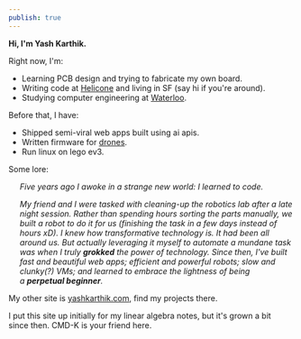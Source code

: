 ```yaml
---
publish: true
---
```


**Hi, I'm Yash Karthik.**

Right now, I'm:
- Learning PCB design and trying to fabricate my own board.
- Writing code at [Helicone](https://helicone.ai/) and living in SF (say hi if you're around).
- Studying computer engineering at [Waterloo](https://ece.engineering/).

Before that, I have:
- Shipped semi-viral web apps built using ai apis.
- Written firmware for [drones](https://www.uwarg.com/).
- Run linux on lego ev3.

Some lore:

<div style="padding-left: 20px">

_Five years ago I awoke in a strange new world: I learned to code._

_My friend and I were tasked with cleaning-up the robotics lab after a late night session. Rather than spending hours sorting the parts manually, we built a robot to do it for us (finishing the task in a few days instead of hours xD). I knew how transformative technology is. It had been all around us. But actually leveraging it myself to automate a mundane task was when I truly **grokked** the power of technology. Since then, I've built fast and beautiful web apps; efficient and powerful robots; slow and clunky(?) VMs; and learned to embrace the lightness of being a **perpetual beginner**._

</div>

My other site is [yashkarthik.com](https://yashkarthik.com), find my projects there.

I put this site up initially for my linear algebra notes, but it's grown a bit since then. CMD-K is your friend here.